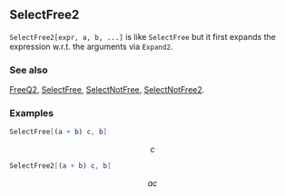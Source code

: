 ## SelectFree2

`SelectFree2[expr, a, b, ...]` is like `SelectFree` but it first expands the expression w.r.t. the arguments via `Expand2`.

### See also

[FreeQ2](FreeQ2), [SelectFree](SelectFree), [SelectNotFree](SelectNotFree), [SelectNotFree2](SelectNotFree2).

### Examples

```mathematica
SelectFree[(a + b) c, b]
```

$$c$$

```mathematica
SelectFree2[(a + b) c, b]
```

$$a c$$